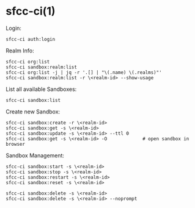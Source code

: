 # sfcc-ci(1)

  Login:

    sfcc-ci auth:login

  Realm Info:

    sfcc-ci org:list
    sfcc-ci sandbox:realm:list
    sfcc-ci org:list -j | jq -r '.[] | "\(.name) \(.realms)"'
    sfcc-ci sandbox:realm:list -r \<realm-id> --show-usage

  List all available Sandboxes:

    sfcc-ci sandbox:list

  Create new Sandbox:

    sfcc-ci sandbox:create -r \<realm-id>
    sfcc-ci sandbox:get -s \<realm-id>
    sfcc-ci sandbox:update -s \<realm-id> --ttl 0
    sfcc-ci sandbox:get -s \<realm-id> -O             # open sandbox in browser

  Sandbox Management:

    sfcc-ci sandbox:start -s \<realm-id>
    sfcc-ci sandbox:stop -s \<realm-id>
    sfcc-ci sandbox:restart -s \<realm-id>
    sfcc-ci sandbox:reset -s \<realm-id>

    sfcc-ci sandbox:delete -s \<realm-id>
    sfcc-ci sandbox:delete -s \<realm-id> --noprompt

